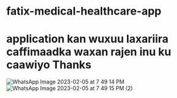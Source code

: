 # fatix-medical-healthcare-app
# application kan wuxuu laxariira caffimaadka waxan rajen inu ku caawiyo Thanks
![WhatsApp Image 2023-02-05 at 7 49 14 PM](https://user-images.githubusercontent.com/124423605/216832832-0d5659b9-11b3-47f5-ba03-87dd10abb998.jpeg)
![WhatsApp Image 2023-02-05 at 7 49 15 PM (2)](https://user-images.githubusercontent.com/124423605/216832857-7197b54e-5b42-4394-89eb-cfbf621e19ca.jpeg)
